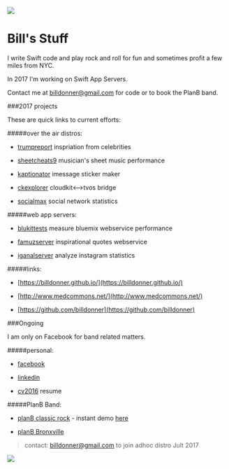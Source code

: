 
![](http://billdonner.com/billpics/flipped.png)

Bill's  Stuff
===============
I write Swift code and play rock and roll for fun and sometimes profit a few miles from NYC. 

In 2017 I'm working on Swift App Servers.
 
Contact me at billdonner@gmail.com for code or to book the PlanB band.

###2017 projects 

These are quick links to current efforts:

#####over the air distros:

- [trumpreport](http://billdonner.com/tr) inspriation from celebrities

- [sheetcheats9](http://billdonner.com/sc9) musician's sheet music performance

- [kaptionator](https://billdonner.com/kaptionz/) imessage sticker maker

- [ckexplorer](https://github.com/billdonner/ckexplorer) cloudkit<-->tvos bridge


- [socialmax](https://github.com/billdonner/smxclient01) social network statistics

#####web app servers:

- [blukittests](https://github.com/billdonner/blukit-tests) measure bluemix webservice performance

- [famuzserver](https://github.com/billdonner/faymuzserver) inspirational quotes webservice

- [iganalserver](https://github.com/billdonner/smxserver01) analyze instagram statistics

#####links:

- [https://billdonner.github.io/](https://billdonner.github.io/)

- [http://www.medcommons.net/](http://www.medcommons.net/)

- [https://github.com/billdonner](https://github.com/billdonner)


###Ongoing 

I am only on Facebook for band related matters. 

#####personal:

- [facebook](https://www.facebook.com/therealbilldonner)

- [linkedin](https://www.linkedin.com/in/bill-donner-03621)

- [cv2016](http://billdonner.com/CV2016.pdf) resume

#####PlanB Band:

- [planB classic rock](http://s350968899.onlinehome.us/planb/) - instant demo [here](http://s350968899.onlinehome.us/planb/planBLoft2010/)

- [planB Bronxville](http://www.facebook.com/pages/Plan-B-Bronxville)

>contact: billdonner@gmail.com to join adhoc distro  Jult 2017

![](http://billdonner.com/teacher/AppleTeacherSwiftPlaygrounds_black.png)
